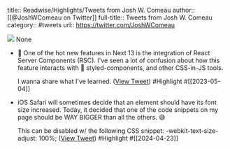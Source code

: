 title:: Readwise/Highlights/Tweets from Josh W. Comeau
author:: [[@JoshWComeau on Twitter]]
full-title:: Tweets from Josh W. Comeau
category:: #tweets
url:: https://twitter.com/JoshWComeau

![](https://pbs.twimg.com/profile_images/1719764293434920960/BgBsj9Cu.jpg)
None

- 🌠 One of the hot new features in Next 13 is the integration of React Server Components (RSC). I've seen a lot of confusion about how this feature interacts with 💅 styled-components, and other CSS-in-JS tools.
  
  I wanna share what I've learned. ([View Tweet](https://twitter.com/JoshWComeau/status/1631398854632304641)) #Highlight #[[2023-05-04]]
- iOS Safari will sometimes decide that an element should have its font size increased. Today, it decided that one of the code snippets on my page should be WAY BIGGER than all the others. 😅
  
  This can be disabled w/ the following CSS snippet:
  \-webkit-text-size-adjust: 100%; ([View Tweet](https://twitter.com/JoshWComeau/status/1782427137955537302)) #Highlight #[[2024-04-23]]